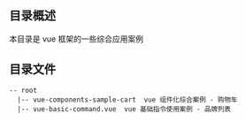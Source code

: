 ## 目录概述

本目录是 vue 框架的一些综合应用案例

## 目录文件

```
-- root
  |-- vue-components-sample-cart  vue 组件化综合案例 - 购物车
  |-- vue-basic-command.vue  vue 基础指令使用案例 - 品牌列表
```
